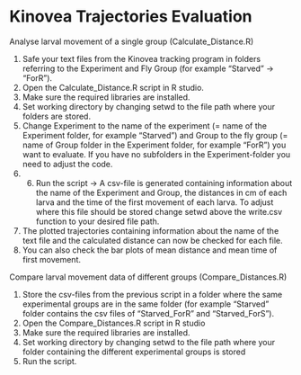 # Kinovea Trajectories Evaluation

Analyse larval movement of a single group (Calculate_Distance.R)
1.	Safe your text files from the Kinovea tracking program in folders referring to the 
Experiment and Fly Group (for example “Starved” -> “ForR”).
2.	Open the Calculate_Distance.R script in R studio.
3.	Make sure the required libraries are installed.
4.	Set working directory by changing setwd to the file path where your folders are stored.
5.	Change Experiment to the name of the experiment (= name of the Experiment folder, for example “Starved”) and Group to the fly group (= name of Group folder in the Experiment folder, for example “ForR”) you want to evaluate. If you have no subfolders in the Experiment-folder you need to adjust the code.
6.	6.	Run the script -> A csv-file is generated containing information about the name of the Experiment and Group, the distances in cm of each larva and the time of the first movement of each larva. To adjust where this file should be stored change setwd above the write.csv function to your desired file path. 
7.	The plotted trajectories containing information about the name of the text file and the calculated distance can now be checked for each file.
8.	You can also check the bar plots of mean distance and mean time of first movement.


Compare larval movement data of different groups (Compare_Distances.R)
1.	Store the csv-files from the previous script in a folder where the same experimental groups are in the same folder (for example “Starved” folder contains the csv files of “Starved_ForR” and “Starved_ForS”).
2.	Open the Compare_Distances.R script in R studio
3.	Make sure the required libraries are installed.
4.	Set working directory by changing setwd to the file path where your folder containing the different experimental groups is stored
5.	Run the script.


